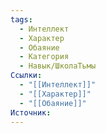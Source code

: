 ```yaml
---
tags:
  - Интеллект
  - Характер
  - Обаяние
  - Категория
  - Навык/ШколаТьмы
Ссылки:
  - "[[Интеллект]]"
  - "[[Характер]]"
  - "[[Обаяние]]"
Источник:
---
```


